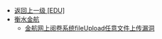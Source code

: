 - [返回上一级 [EDU]](EDU/)
- [衡水金航](EDU/衡水金航/)
  - [金航网上阅卷系统fileUpload任意文件上传漏洞](EDU/衡水金航/金航网上阅卷系统fileUpload任意文件上传漏洞.md)
